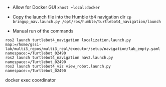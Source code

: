 * Allow for Docker GUI
`xhost +local:docker`

* Copy the launch file into the Humble tb4 navigation dir
`cp bringup_nav.launch.py /opt/ros/humble/turtlebot4_navigation/launch`


* Manual run of the commands
```
ros2 launch turtlebot4_navigation localization.launch.py map:=/home/gssi-lab/multi3_repos/multi3_real/executor/setup/navigation/lab_empty.yaml namespace:=/Turtlebot_02490
ros2 launch turtlebot4_navigation nav2.launch.py namespace:=/Turtlebot_02490
ros2 launch turtlebot4_viz view_robot.launch.py namespace:=/Turtlebot_02490
```


docker exec coordinator 